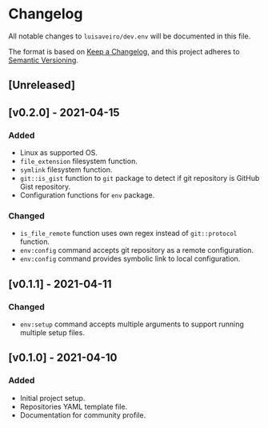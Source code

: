 # Changelog
All notable changes to `luisaveiro/dev.env` will be documented in this file.

The format is based on [Keep a Changelog](https://keepachangelog.com/en/1.0.0/),
and this project adheres to [Semantic Versioning](https://semver.org/spec/v2.0.0.html).

## [Unreleased]

## [v0.2.0] - 2021-04-15
### Added
- Linux as supported OS.
- `file_extension` filesystem function.
- `symlink` filesystem function.
- `git::is_gist` function to `git` package to detect if git repository is GitHub Gist repository.
- Configuration functions for `env` package.

### Changed
- `is_file_remote` function uses own regex instead of `git::protocol` function.
- `env:config` command accepts git repository as a remote configuration.
- `env:config` command provides symbolic link to local configuration.

## [v0.1.1] - 2021-04-11
### Changed
- `env:setup` command accepts multiple arguments to support running multiple setup files.

## [v0.1.0] - 2021-04-10
### Added
- Initial project setup.
- Repositories YAML template file.
- Documentation for community profile.
